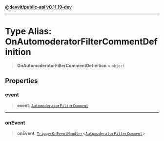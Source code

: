 [**@devvit/public-api v0.11.19-dev**](../README.md)

---

# Type Alias: OnAutomoderatorFilterCommentDefinition

> **OnAutomoderatorFilterCommentDefinition** = `object`

## Properties

<a id="event"></a>

### event

> **event**: [`AutomoderatorFilterComment`](AutomoderatorFilterComment.md)

---

<a id="onevent"></a>

### onEvent

> **onEvent**: [`TriggerOnEventHandler`](TriggerOnEventHandler.md)\<[`AutomoderatorFilterComment`](../@devvit/namespaces/EventTypes/interfaces/AutomoderatorFilterComment.md)\>

